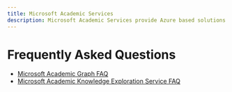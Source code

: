 ```yaml
---
title: Microsoft Academic Services
description: Microsoft Academic Services provide Azure based solutions for interacting with the Microsoft Academic Graph, a comprehensive, heterogeneous graph of the worlds scientific publications
---
```

# Frequently Asked Questions

* [Microsoft Academic Graph FAQ](../microsoft-academic-graph/resources/faq.md)
* [Microsoft Academic Knowledge Exploration Service FAQ](../microsoft-academic-knowledge-exploration-service/resources/faq.md)